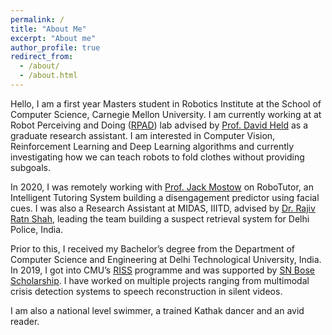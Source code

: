 ```yaml
---
permalink: /
title: "About Me"
excerpt: "About me"
author_profile: true
redirect_from: 
  - /about/
  - /about.html
---
```


Hello, I am a first year Masters student in Robotics Institute at the School of Computer Science, Carnegie Mellon University. I am currently working at at Robot Perceiving and Doing ([RPAD](https://r-pad.github.io)) lab advised by [Prof. David Held](https://davheld.github.io) as a graduate research assistant. I am interested in Computer Vision, Reinforcement Learning and Deep Learning algorithms and currently investigating how we can teach robots to fold clothes without providing subgoals. 

In 2020, I was remotely working with [Prof. Jack Mostow](https://scholar.google.ca/citations?user=P0Mv6pIAAAAJ&hl=en) on RoboTutor, an Intelligent Tutoring System building a disengagement predictor using facial cues. I was also a Research Assistant at MIDAS, IIITD, advised by [Dr. Rajiv Ratn Shah](https://scholar.google.com.sg/citations?user=WAChZv4AAAAJ&hl=en), leading the team building a suspect retrieval system for Delhi Police, India. 

Prior to this, I received my Bachelor’s degree from the Department of Computer Science and Engineering at Delhi Technological University, India. In 2019, I got into CMU’s [RISS](https://riss.ri.cmu.edu) programme and was supported by [SN Bose Scholarship](https://www.winstepforward.org/sn-bose-scholars/). I have worked on multiple projects ranging from multimodal crisis detection systems to speech reconstruction in silent videos.

I am also a national level swimmer, a trained Kathak dancer and an avid reader.


